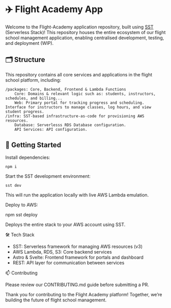 # ✈️ Flight Academy App

Welcome to the Flight-Academy application repository, built using [SST](sst.dev) (Serverless Stack)! This repository houses the entire ecosystem of our flight school management application, enabling centralised development, testing, and deployment (WIP).

## 🗂️ Structure

This repository contains all core services and applications in the flight school platform, including:

    /packages: Core, Backend, Frontend & Lambda Functions
        Core: Domains & relevant logic such as: students, instructors, schedules, and billing...
        Web: Primary portal for tracking progress and scheduling. Interface for instructors to manage classes, log hours, and view student progress.
    /infra: SST-based infrastructure-as-code for provisioning AWS resources.
        Database: Serverlesss RDS Database configuration.
        API Services: API configuration.

## 🚀 Getting Started

Install dependencies:

```
npm i
```

Start the SST development environment:

```
sst dev
```

This will run the application locally with live AWS Lambda emulation.

Deploy to AWS:

   npm sst deploy

Deploys the entire stack to your AWS account using SST.

🛠️ Tech Stack

- SST: Serverless framework for managing AWS resources (v3)
- AWS Lambda, RDS, S3: Core backend services
- Astro & Svelte: Frontend framework for portals and dashboard
- REST: API layer for communication between services

📫 Contributing

Please review our CONTRIBUTING.md guide before submitting a PR.

Thank you for contributing to the Flight Academy platform! Together, we’re building the future of flight school management.